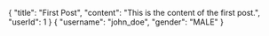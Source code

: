 {
"title": "First Post",
"content": "This is the content of the first post.",
"userId": 1
}
{
"username": "john_doe",
"gender": "MALE"
}
